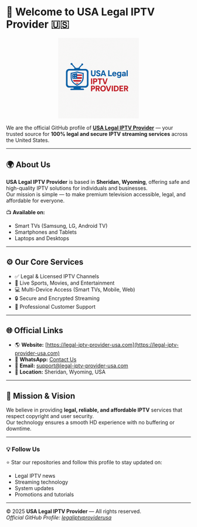 # 👋 Welcome to USA Legal IPTV Provider 🇺🇸

<p align="center">
  <img src="Legal%20IPTV%20Provider%20USA.png" width="220" alt="USA Legal IPTV Provider Logo"/>
</p>

We are the official GitHub profile of **[USA Legal IPTV Provider](https://legal-iptv-provider-usa.com)** — your trusted source for **100% legal and secure IPTV streaming services** across the United States.

---

## 🌍 About Us
**USA Legal IPTV Provider** is based in **Sheridan, Wyoming**, offering safe and high-quality IPTV solutions for individuals and businesses.  
Our mission is simple — to make premium television accessible, legal, and affordable for everyone.

📺 **Available on:**
- Smart TVs (Samsung, LG, Android TV)
- Smartphones and Tablets
- Laptops and Desktops

---

## ⚙️ Our Core Services
- ✅ Legal & Licensed IPTV Channels  
- 📡 Live Sports, Movies, and Entertainment  
- 💻 Multi-Device Access (Smart TVs, Mobile, Web)  
- 🔒 Secure and Encrypted Streaming  
- 💬 Professional Customer Support  

---

## 🌐 Official Links
- 🌎 **Website:** [https://legal-iptv-provider-usa.com](https://legal-iptv-provider-usa.com)  
- 💬 **WhatsApp:** [Contact Us](https://api.whatsapp.com/send/?phone=12513160419&text=Hello,+I+would+like+to+request+a+free+24-hour+IPTV+test.)  
- 📧 **Email:** support@legal-iptv-provider-usa.com  
- 📍 **Location:** Sheridan, Wyoming, USA  

---

## 🚀 Mission & Vision
We believe in providing **legal, reliable, and affordable IPTV** services that respect copyright and user security.  
Our technology ensures a smooth HD experience with no buffering or downtime.

---

### 💡 Follow Us
⭐ Star our repositories and follow this profile to stay updated on:
- Legal IPTV news  
- Streaming technology  
- System updates  
- Promotions and tutorials  

---

© 2025 **USA Legal IPTV Provider** — All rights reserved.  
_Official GitHub Profile: [legaliptvproviderusa](https://github.com/legaliptvproviderusa)_
